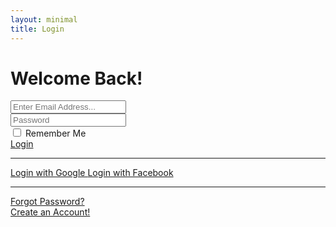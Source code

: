 ```yaml
---
layout: minimal
title: Login
---
```

<div class="row justify-content-center">
<div class="col-xl-10 col-lg-12 col-md-9">

<div class="card o-hidden border-0 shadow-lg my-5">
  <div class="card-body p-0">
    <!-- Nested Row within Card Body -->
    <div class="row">
      <div class="col-lg-6 d-none d-lg-block bg-login-image"></div>
      <div class="col-lg-6">
<div class="p-5">
  <div class="text-center">
    <h1 class="h4 text-gray-900 mb-4">Welcome Back!</h1>
  </div>
  <form class="user">
    <div class="form-group">
      <input type="email" class="form-control form-control-user" id="exampleInputEmail" aria-describedby="emailHelp" placeholder="Enter Email Address...">
    </div>
    <div class="form-group">
      <input type="password" class="form-control form-control-user" id="exampleInputPassword" placeholder="Password">
    </div>
    <div class="form-group">
      <div class="custom-control custom-checkbox small">
<input type="checkbox" class="custom-control-input" id="customCheck">
<label class="custom-control-label" for="customCheck">Remember Me</label>
      </div>
    </div>
    <a href="#" class="btn btn-primary btn-user btn-block">
      Login
    </a>
    <hr>
    <a href="#" class="btn btn-google btn-user btn-block">
      <i class="fab fa-google fa-fw"></i> Login with Google
    </a>
    <a href="#" class="btn btn-facebook btn-user btn-block">
      <i class="fab fa-facebook-f fa-fw"></i> Login with Facebook
    </a>
  </form>
  <hr>
  <div class="text-center">
    <a class="small" href="forgot-password.html">Forgot Password?</a>
  </div>
  <div class="text-center">
    <a class="small" href="register.html">Create an Account!</a>
  </div>
</div>
      </div>
    </div>
  </div>
</div>
      </div>
    </div>
    <script src="secret.js"></script    >
